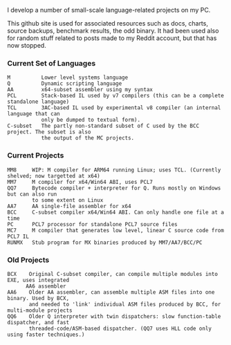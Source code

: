 I develop a number of small-scale language-related projects on my PC.

This github site is used for associated resources such as docs, charts, source backups, benchmark results, the odd binary. It had been used also for random stuff related to posts made to my Reddit account, but that has now stopped.

### Current Set of Languages
````
M          Lower level systems language
Q          Dynamic scripting language
AA         x64-subset assembler using my syntax
PCL        Stack-based IL used by v7 compilers (this can be a complete standalone language)
TCL        3AC-based IL used by experimental v8 compiler (an internal language that can
           only be dumped to textual form).
C-subset   The partly non-standard subset of C used by the BCC project. The subset is also
           the output of the MC projects.
````

### Current Projects

````
MM8     WIP: M compiler for ARM64 running Linux; uses TCL. (Currently shelved; now targetted at x64)
MM7     M compiler for x64/Win64 ABI, uses PCL7
QQ7     Bytecode compiler + interpreter for Q. Runs mostly on Windows but can also run
        to some extent on Linux
AA7     AA single-file assembler for x64
BCC     C-subset compiler x64/Win64 ABI. Can only handle one file at a time
PC      PCL7 processor for standalone PCL7 source files
MC7     M compiler that generates low level, linear C source code from PCL7 IL
RUNMX   Stub program for MX binaries produced by MM7/AA7/BCC/PC

````

### Old Projects
````
BCX    Original C-subset compiler, can compile multiple modules into EXE, uses integrated
      AA6 assembler
AA6    Older AA assembler, can assemble multiple ASM files into one binary. Used by BCX,
       and needed to 'link' individual ASM files produced by BCC, for multi-module projects
QQ6    Older Q interpreter with twin dispatchers: slow function-table dispatcher, and fast
       threaded-code/ASM-based dispatcher. (QQ7 uses HLL code only using faster techniques.)

````
